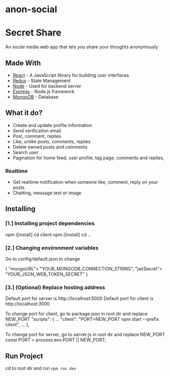 # anon-social

# Secret Share

An social media web app that lets you share your thoughts anonymously

## Made With

* [React](https://reactjs.org/) - A JavaScript library for building user interfaces
* [Redux](https://redux.js.org/) - State Management
* [Node](https://nodejs.org/en/) - Used for backend server
* [Express](https://expressjs.com/) - Node.js framework
* [MongoDB](https://rometools.github.io/rome/) - Database

## What it do?
* Create and update profile information
* Send verification email
* Post, comment, replies
* Like, unlike posts, comments, replies
* Delete owned posts and comments
* Search user
* Pagination for home feed, user profile, tag page, comments and replies, 

### Realtime
* Get realtime notification when someone like, comment, reply on your posts
* Chatting, message text or image

## Installing

### [1.] Installing project dependencies
npm i[install] 
cd client
npm i[install]
cd ..


### [2.] Changing environment variables
Go to config/default.json to change 

{
"mongoURL"= "YOUR_MONGODB_CONNECTION_STRING",
"jwtSecret"= "YOUR_JSON_WEB_TOKEN_SECRET"
}

### [3.] (Optional) Replace hosting address
Default port for server is http://localhost:5000
Default port for client is http://localhost:3000

To change port for client, go to package.json in root dir and replace NEW_PORT
 "scripts": {
    ...
    "client": "PORT=NEW_PORT npm start --prefix client",
    ...
  },
  
To change port for server, go to server.js in root dir and replace NEW_PORT
const PORT = process.env.PORT || NEW_PORT;

## Run Project
cd to root dir and run ```npm run dev```

